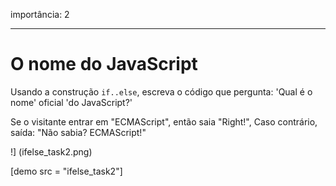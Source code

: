 importância: 2

---

# O nome do JavaScript

Usando a construção `if..else`, escreva o código que pergunta: 'Qual é o nome' oficial 'do JavaScript?'

Se o visitante entrar em "ECMAScript", então saia "Right!", Caso contrário, saída: "Não sabia? ECMAScript!"

!] (ifelse_task2.png)

[demo src = "ifelse_task2"]

